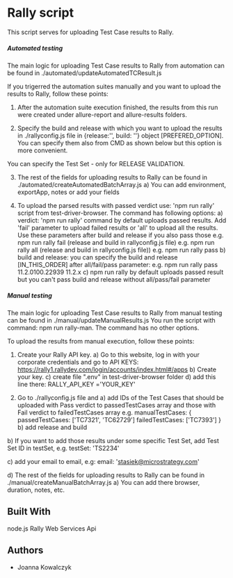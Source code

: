 # Rally script

This script serves for uploading Test Case results to Rally.

##### Automated testing

The main logic for uploading Test Case results to Rally from automation can be found in ./automated/updateAutomatedTCResult.js

If you trigerred the automation suites manually and you want to upload the results to Rally, follow these points:

1) After the automation suite execution finished, the results from this run were created under allure-report and allure-results folders.

2) Specify the build and release with which you want to upload the results in ./rallyconfig.js file in {release:'', build: ''} object [PREFERED_OPTION]. You can specify them also from CMD as shown below but this option is more convenient.

You can specify the Test Set - only for RELEASE VALIDATION.

3) The rest of the fields for uploading results to Rally can be found in ./automated/createAutomatedBatchArray.js
  a) You can add environment, exportApp, notes or add your fields

4) To upload the parsed results with passed verdict use: 'npm run rally' script from test-driver-browser. The command has following options:
  a) verdict: 'npm run rally' command by default uploads passed results. Add 'fail' parameter to upload failed results or 'all' to upload all the results. Use these parameters after build and release if you also pass those 
    e.g. npm run rally fail (release and build in rallyconfig.js file)
    e.g. npm run rally all (release and build in rallyconfig.js file))
    e.g. npm run rally pass 
  b) build and release: you can specify the build and release [IN_THIS_ORDER] after all/fail/pass parameter: 
    e.g. npm run rally pass 11.2.0100.22939 11.2.x
  c) npm run rally by default uploads passed result but you can't pass build and release without all/pass/fail parameter


##### Manual testing
The main logic for uploading Test Case results to Rally from manual testing can be found in ./manual/updateManualResults.js
You run the script with command: npm run rally-man. The command has no other options.

To upload the results from manual execution, follow these points:

1) Create your Rally API key.
  a) Go to this website, log in with your corporate credentials and go to API KEYS: https://rally1.rallydev.com/login/accounts/index.html#/apps
  b) Create your key.
  c) create file ".env" in test-driver-browser folder
  d) add this line there: 
  RALLY_API_KEY ='YOUR_KEY'

2) Go to ./rallyconfig.js file and
  a) add IDs of the Test Cases that should be uploaded with Pass verdict to passedTestCases array
     and those with Fail verdict to failedTestCases array
     e.g. manualTestCases: {
      passedTestCases: ['TC7321', 'TC62729']
      failedTestCases: ['TC7393']
    }
  b) add release and build 

  b) If you want to add those results under some specific Test Set, add Test Set ID in testSet,
    e.g. testSet: 'TS2234'

  c) add your email to email, e.g:
    email: 'stasiek@microstrategy.com'
  
  d) The rest of the fields for uploading results to Rally can be found in ./manual/createManualBatchArray.js
    a) You can add there browser, duration, notes, etc.


## Built With

node.js
Rally Web Services Api

## Authors

* Joanna Kowalczyk

